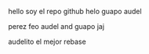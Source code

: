 hello
soy el repo github
helo
guapo audel

perez feo 
audel and guapo
jaj

audelito el mejor
rebase
